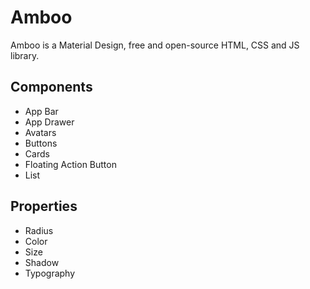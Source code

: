 # Amboo
Amboo is a Material Design, free and open-source HTML, CSS and JS library.

## Components
- App Bar
- App Drawer
- Avatars
- Buttons
- Cards
- Floating Action Button
- List

## Properties
- Radius
- Color
- Size
- Shadow
- Typography